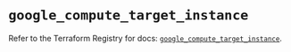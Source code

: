 # `google_compute_target_instance`

Refer to the Terraform Registry for docs: [`google_compute_target_instance`](https://registry.terraform.io/providers/hashicorp/google/5.23.0/docs/resources/compute_target_instance).
